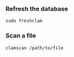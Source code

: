 [tags]: # '["bash", "clamav", "scan", "virus"]'
[title]: # 'Clamav cheatsheet'

### Refresh the database

```
sudo freshclam
```

### Scan a file

```
clamscan /path/to/file
```
